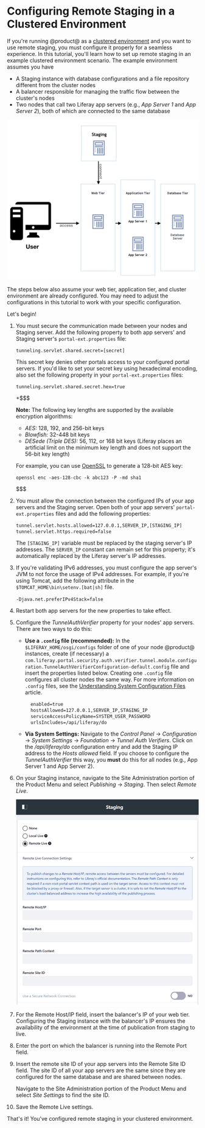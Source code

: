 # Configuring Remote Staging in a Clustered Environment [](id=configuring-remote-staging-in-a-clustered-environment)

If you're running @product@ as a
[clustered environment](/discover/deployment/-/knowledge_base/7-0/liferay-clustering)
and you want to use remote staging, you must configure it properly for a
seamless experience. In this tutorial, you'll learn how to set up remote staging
in an example clustered environment scenario. The example environment assumes
you have

- A Staging instance with database configurations and a file repository
  different from the cluster nodes
- A balancer responsible for managing the traffic flow between the cluster's
  nodes
- Two nodes that call two Liferay app servers (e.g., *App Server 1* and *App
  Server 2*), both of which are connected to the same database

![Figure 1: This is the assumed setup for your clustered environment.](../../images/remote-staging-clustering.png)

The steps below also assume your web tier, application tier, and cluster
environment are already configured. You may need to adjust the configurations in
this tutorial to work with your specific configuration.

Let's begin!

1.  You must secure the communication made between your nodes and Staging
    server. Add the following property to both app servers' and Staging server's
    `portal-ext.properties` file:

        tunneling.servlet.shared.secret=[secret]

    This secret key denies other portals access to your configured portal
    servers. If you'd like to set your secret key using hexadecimal encoding,
    also set the following property in your `portal-ext.properties` files:

        tunneling.servlet.shared.secret.hex=true

    +$$$

    **Note:** The following key lengths are supported by the available
    encryption algorithms:

    - *AES:* 128, 192, and 256-bit keys
    - *Blowfish:* 32-448 bit keys
    - *DESede (Triple DES):* 56, 112, or 168 bit keys (Liferay places an
      artificial limit on the minimum key length and does not support the 56-bit
      key length)

    For example, you can use [OpenSSL](https://www.openssl.org/) to generate a
    128-bit AES key:

        openssl enc -aes-128-cbc -k abc123 -P -md sha1

    $$$

2.  You must allow the connection between the configured IPs of your app servers
    and the Staging server. Open both of your app servers'
    `portal-ext.properties` files and add the following properties:

        tunnel.servlet.hosts.allowed=127.0.0.1,SERVER_IP,[STAGING_IP]
        tunnel.servlet.https.required=false

    The `[STAGING_IP]` variable must be replaced by the staging server's IP
    addresses. The `SERVER_IP` constant can remain set for this property; it's
    automatically replaced by the Liferay server's IP addresses.

3.  If you're validating IPv6 addresses, you must configure the app server's JVM
    to not force the usage of IPv4 addresses. For example, if you're using
    Tomcat, add the following attribute in the
    `$TOMCAT_HOME\bin\setenv.[bat|sh]` file.

       `-Djava.net.preferIPv4Stack=false`

4.  Restart both app servers for the new properties to take effect.

5.  Configure the *TunnelAuthVerifier* property for your nodes' app servers.
    There are two ways to do this:

    - **Use a `.config` file (recommended):** In the `$LIFERAY_HOME/osgi/configs`
      folder of one of your node @product@ instances, create (if necessary) a
      `com.liferay.portal.security.auth.verifier.tunnel.module.configuration.TunnelAuthVerifierConfiguration-default.config`
      file and insert the properties listed below. Creating one `.config` file
      configures all cluster nodes the same way. For more information on
      `.config` files, see the
      [Understanding System Configuration Files](/discover/portal/-/knowledge_base/7-0/understanding-system-configuration-files)
      article.

            enabled=true
            hostsAllowed=127.0.0.1,SERVER_IP,STAGING_IP
            serviceAccessPolicyName=SYSTEM_USER_PASSWORD
            urlsIncludes=/api/liferay/do

    - **Via System Settings:** Navigate to the *Control Panel* &rarr;
      *Configuration* &rarr; *System Settings* &rarr; *Foundation* &rarr;
      *Tunnel Auth Verifiers*. Click on the */api/liferay/do* configuration
      entry and add the Staging IP address to the *Hosts allowed* field. If you
      choose to configure the *TunnelAuthVerifier* this way, you **must** do
      this for all nodes (e.g., App Server 1 and App Server 2).

6.  On your Staging instance, navigate to the Site Administration portion of the
    Product Menu and select *Publishing* &rarr; *Staging*. Then select *Remote
    Live*.

    ![Figure 2: When selecting the Remote Staging radio button, you're given a list of options to configure.](../../images/remote-staging-menu.png)

7.  For the Remote Host/IP field, insert the balancer's IP of your web tier.
    Configuring the Staging instance with the balancer's IP ensures the
    availability of the environment at the time of publication from staging to
    live.

8.  Enter the port on which the balancer is running into the Remote Port field.

9.  Insert the remote site ID of your app servers into the Remote Site ID field.
    The site ID of all your app servers are the same since they are configured
    for the same database and are shared between nodes.

    Navigate to the Site Administration portion of the Product Menu and select
    *Site Settings* to find the site ID.

10. Save the Remote Live settings.

That's it! You've configured remote staging in your clustered environment.
